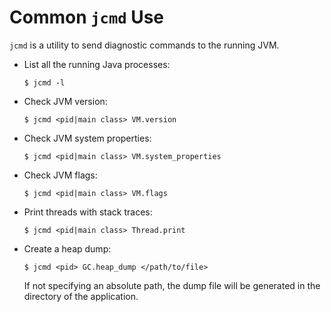 # Common `jcmd` Use

`jcmd` is a utility to send diagnostic commands to the running JVM.

* List all the running Java processes:

  ```console
  $ jcmd -l
  ```

* Check JVM version:

  ```console
  $ jcmd <pid|main class> VM.version
  ```

* Check JVM system properties:

  ```console
  $ jcmd <pid|main class> VM.system_properties
  ```

* Check JVM flags:

  ```console
  $ jcmd <pid|main class> VM.flags
  ```

* Print threads with stack traces:

  ```console
  $ jcmd <pid|main class> Thread.print
  ```

* Create a heap dump:

  ```console
  $ jcmd <pid> GC.heap_dump </path/to/file>
  ```

  If not specifying an absolute path, the dump file will be generated in the directory of the application.
